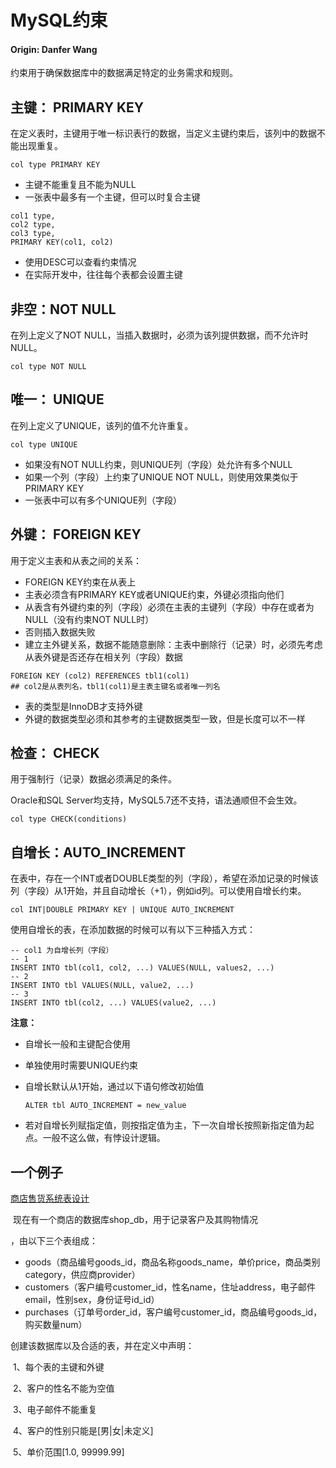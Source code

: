 # MySQL约束

#### **Origin: Danfer Wang**

约束用于确保数据库中的数据满足特定的业务需求和规则。

## 主键： PRIMARY KEY

在定义表时，主键用于唯一标识表行的数据，当定义主键约束后，该列中的数据不能出现重复。

```mysql
col type PRIMARY KEY
```

- 主键不能重复且不能为NULL
- 一张表中最多有一个主键，但可以时复合主键

```mysql
col1 type,
col2 type,
col3 type,
PRIMARY KEY(col1, col2)
```

- 使用DESC可以查看约束情况
- 在实际开发中，往往每个表都会设置主键

## 非空：NOT NULL

在列上定义了NOT NULL，当插入数据时，必须为该列提供数据，而不允许时NULL。

```mysql
col type NOT NULL
```

## 唯一： UNIQUE

在列上定义了UNIQUE，该列的值不允许重复。

```mysql
col type UNIQUE
```

- 如果没有NOT NULL约束，则UNIQUE列（字段）处允许有多个NULL
- 如果一个列（字段）上约束了UNIQUE NOT NULL，则使用效果类似于PRIMARY KEY
- 一张表中可以有多个UNIQUE列（字段）

## 外键： FOREIGN KEY

用于定义主表和从表之间的关系：

- FOREIGN KEY约束在从表上
- 主表必须含有PRIMARY KEY或者UNIQUE约束，外键必须指向他们
- 从表含有外键约束的列（字段）必须在主表的主键列（字段）中存在或者为NULL（没有约束NOT NULL时）
- 否则插入数据失败
- 建立主外键关系，数据不能随意删除：主表中删除行（记录）时，必须先考虑从表外键是否还存在相关列（字段）数据

```mysql
FOREIGN KEY (col2) REFERENCES tbl1(col1)
## col2是从表列名，tbl1(col1)是主表主键名或者唯一列名
```

- 表的类型是InnoDB才支持外键
- 外键的数据类型必须和其参考的主键数据类型一致，但是长度可以不一样

## 检查： CHECK

用于强制行（记录）数据必须满足的条件。

Oracle和SQL Server均支持，MySQL5.7还不支持，语法通顺但不会生效。

```mysql
col type CHECK(conditions)
```

## 自增长：AUTO_INCREMENT

在表中，存在一个INT或者DOUBLE类型的列（字段），希望在添加记录的时候该列（字段）从1开始，并且自动增长（+1），例如id列。可以使用自增长约束。

```mysql
col INT|DOUBLE PRIMARY KEY | UNIQUE AUTO_INCREMENT
```

使用自增长的表，在添加数据的时候可以有以下三种插入方式：

```mysql
-- col1 为自增长列（字段）
-- 1
INSERT INTO tbl(col1, col2, ...) VALUES(NULL, values2, ...)
-- 2
INSERT INTO tbl VALUES(NULL, value2, ...)
-- 3
INSERT INTO tbl(col2, ...) VALUES(value2, ...)
```

**注意：**

- 自增长一般和主键配合使用

- 单独使用时需要UNIQUE约束

- 自增长默认从1开始，通过以下语句修改初始值

  ```mysql
  ALTER tbl AUTO_INCREMENT = new_value
  ```

- 若对自增长列赋指定值，则按指定值为主，下一次自增长按照新指定值为起点。一般不这么做，有悖设计逻辑。



## 一个例子

[商店售货系统表设计](./shop_db.sql)

​	现在有一个商店的数据库shop_db，用于记录客户及其购物情况

，由以下三个表组成：

- goods（商品编号goods_id，商品名称goods_name，单价price，商品类别category，供应商provider）
- customers（客户编号customer_id，性名name，住址address，电子邮件email，性别sex，身份证号id_id）
- purchases（订单号order_id，客户编号customer_id，商品编号goods_id，购买数量num）

创建该数据库以及合适的表，并在定义中声明：

​	1、每个表的主键和外键

​	2、客户的性名不能为空值

​	3、电子邮件不能重复

​	4、客户的性别只能是[男|女|未定义]

​	5、单价范围[1.0, 99999.99]
